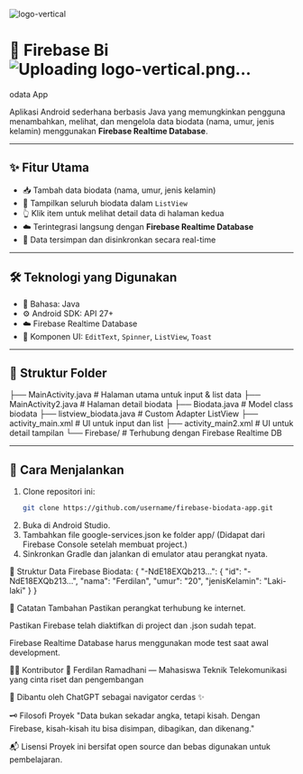 ![logo-vertical](https://github.com/user-attachments/assets/43ed6e06-cf96-42cc-926c-447246ed783c)

# 📇 Firebase Bi![Uploading logo-vertical.png…]()
odata App

Aplikasi Android sederhana berbasis Java yang memungkinkan pengguna menambahkan, melihat, dan mengelola data biodata (nama, umur, jenis kelamin) menggunakan **Firebase Realtime Database**.

---

## ✨ Fitur Utama

- 📥 Tambah data biodata (nama, umur, jenis kelamin)
- 📃 Tampilkan seluruh biodata dalam `ListView`
- 👆 Klik item untuk melihat detail data di halaman kedua
- ☁️ Terintegrasi langsung dengan **Firebase Realtime Database**
- 🔄 Data tersimpan dan disinkronkan secara real-time

---

## 🛠️ Teknologi yang Digunakan

- 🧠 Bahasa: Java
- ⚙️ Android SDK: API 27+
- ☁️ Firebase Realtime Database
- 🎨 Komponen UI: `EditText`, `Spinner`, `ListView`, `Toast`

---

## 🧰 Struktur Folder
├── MainActivity.java # Halaman utama untuk input & list data
├── MainActivity2.java # Halaman detail biodata
├── Biodata.java # Model class biodata
├── listview_biodata.java # Custom Adapter ListView
├── activity_main.xml # UI untuk input dan list
├── activity_main2.xml # UI untuk detail tampilan
└── Firebase/ # Terhubung dengan Firebase Realtime DB


---

## 🚀 Cara Menjalankan

1. Clone repositori ini:
   ```bash
   git clone https://github.com/username/firebase-biodata-app.git
2. Buka di Android Studio.
3. Tambahkan file google-services.json ke folder app/
(Didapat dari Firebase Console setelah membuat project.)
4. Sinkronkan Gradle dan jalankan di emulator atau perangkat nyata.

🔐 Struktur Data Firebase
Biodata: {
  "-NdE18EXQb213...": {
    "id": "-NdE18EXQb213...",
    "nama": "Ferdilan",
    "umur": "20",
    "jenisKelamin": "Laki-laki"
  }
}

📌 Catatan Tambahan
Pastikan perangkat terhubung ke internet.

Pastikan Firebase telah diaktifkan di project dan .json sudah tepat.

Firebase Realtime Database harus menggunakan mode test saat awal development.

👨‍💻 Kontributor
🧠 Ferdilan Ramadhani — Mahasiswa Teknik Telekomunikasi yang cinta riset dan pengembangan

🤝 Dibantu oleh ChatGPT sebagai navigator cerdas ✨

🗝️ Filosofi Proyek
"Data bukan sekadar angka, tetapi kisah.
Dengan Firebase, kisah-kisah itu bisa disimpan, dibagikan, dan dikenang."

📬 Lisensi
Proyek ini bersifat open source dan bebas digunakan untuk pembelajaran.
